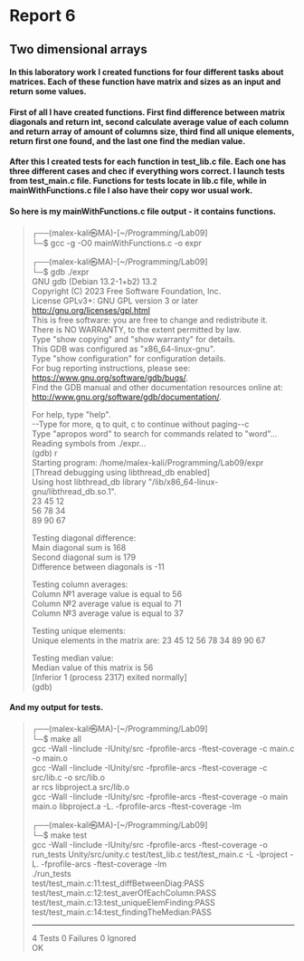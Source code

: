 # Report 6

## Two dimensional arrays

#### In this laboratory work I created functions for four different tasks about matrices. Each of these function have matrix and sizes as an input and return some values.

#### First of all I have created functions. First find difference between matrix diagonals and return int, second calculate average value of each column and return array of amount of columns size, third find all unique elements, return first one found, and the last one find the median value.

#### After this I created tests for each function in test_lib.c file. Each one has three different cases and chec if everything wors correct. I launch tests from test_main.c file. Functions for tests locate in lib.c file, while in mainWithFunctions.c file I also have their copy wor usual work.

#### So here is my mainWithFunctions.c file output - it contains functions.

>┌──(malex-kali㉿MA)-[~/Programming/Lab09]      
└─$ gcc -g -O0 mainWithFunctions.c -o expr      
>       
>┌──(malex-kali㉿MA)-[~/Programming/Lab09]      
└─$ gdb ./expr      
GNU gdb (Debian 13.2-1+b2) 13.2     
Copyright (C) 2023 Free Software Foundation, Inc.       
License GPLv3+: GNU GPL version 3 or later <http://gnu.org/licenses/gpl.html>       
This is free software: you are free to change and redistribute it.  
There is NO WARRANTY, to the extent permitted by law.   
Type "show copying" and "show warranty" for details.    
This GDB was configured as "x86_64-linux-gnu".  
Type "show configuration" for configuration details.        
For bug reporting instructions, please see: 
<https://www.gnu.org/software/gdb/bugs/>.       
Find the GDB manual and other documentation resources online at:
    <http://www.gnu.org/software/gdb/documentation/>.       
>   
>For help, type "help".     
--Type <RET> for more, q to quit, c to continue without paging--c   
Type "apropos word" to search for commands related to "word"... 
Reading symbols from ./expr...      
(gdb) r     
Starting program: /home/malex-kali/Programming/Lab09/expr       
[Thread debugging using libthread_db enabled]       
Using host libthread_db library "/lib/x86_64-linux-gnu/libthread_db.so.1".      
23  45  12          
56  78  34          
89  90  67          
>       
>Testing diagonal difference:        
Main diagonal sum is 168        
Second diagonal sum is 179      
Difference between diagonals is -11         
>       
>Testing column averages:       
Column №1 average value is equal to 56      
Column №2 average value is equal to 71      
Column №3 average value is equal to 37      
>   
>Testing unique elements:       
Unique elements in the matrix are: 23 45 12 56 78 34 89 90 67       
>       
>Testing median value:          
Median value of this matrix is 56           
[Inferior 1 (process 2317) exited normally]     
(gdb)       

#### And my output for tests.

>┌──(malex-kali㉿MA)-[~/Programming/Lab09]          
>└─$ make all       
gcc -Wall -Iinclude -IUnity/src -fprofile-arcs -ftest-coverage -c   main.c -o main.o        
gcc -Wall -Iinclude -IUnity/src -fprofile-arcs -ftest-coverage -c src/lib.c -o src/lib.o        
ar rcs libproject.a src/lib.o       
gcc -Wall -Iinclude -IUnity/src -fprofile-arcs -ftest-coverage -o main main.o libproject.a -L. -fprofile-arcs -ftest-coverage -lm   
>    
>┌──(malex-kali㉿MA)-[~/Programming/Lab09]      
└─$ make test       
gcc -Wall -Iinclude -IUnity/src -fprofile-arcs -ftest-coverage -o run_tests Unity/src/unity.c test/test_lib.c test/test_main.c -L -lproject -L. -fprofile-arcs -ftest-coverage -lm     
./run_tests     
test/test_main.c:11:test_diffBetweenDiag:PASS       
test/test_main.c:12:test_averOfEachColumn:PASS      
test/test_main.c:13:test_uniqueElemFinding:PASS     
test/test_main.c:14:test_findingTheMedian:PASS      
>
>-----------------------
>4 Tests 0 Failures 0 Ignored           
OK

